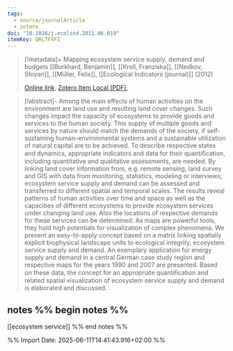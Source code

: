 ```yaml
---
tags:
  - source/journalArticle
  - zotero
doi: "10.1016/j.ecolind.2011.06.019"
itemKey: QRLTFXFZ
---
```

>[!metadata]+
> Mapping ecosystem service supply, demand and budgets
> [[Burkhard, Benjamin]], [[Kroll, Franziska]], [[Nedkov, Stoyan]], [[Müller, Felix]], 
> [[Ecological Indicators (journal)]] (2012)
> 
> [Online link](https://linkinghub.elsevier.com/retrieve/pii/S1470160X11001907), [Zotero Item](zotero://select/library/items/QRLTFXFZ),[Local (PDF)](file://C:/Users/aburg/Documents/references/zotero/storage/KJ4K7HHP/Burkhard2012_Mappingecosystema.pdf), 


>[!abstract]-
>Among the main effects of human activities on the environment are land use and resulting land cover changes. Such changes impact the capacity of ecosystems to provide goods and services to the human society. This supply of multiple goods and services by nature should match the demands of the society, if self-sustaining human–environmental systems and a sustainable utilization of natural capital are to be achieved. To describe respective states and dynamics, appropriate indicators and data for their quantiﬁcation, including quantitative and qualitative assessments, are needed. By linking land cover information from, e.g. remote sensing, land survey and GIS with data from monitoring, statistics, modeling or interviews, ecosystem service supply and demand can be assessed and transferred to different spatial and temporal scales. The results reveal patterns of human activities over time and space as well as the capacities of different ecosystems to provide ecosystem services under changing land use. Also the locations of respective demands for these services can be determined. As maps are powerful tools, they hold high potentials for visualization of complex phenomena. We present an easy-to-apply concept based on a matrix linking spatially explicit biophysical landscape units to ecological integrity, ecosystem service supply and demand. An exemplary application for energy supply and demand in a central German case study region and respective maps for the years 1990 and 2007 are presented. Based on these data, the concept for an appropriate quantiﬁcation and related spatial visualization of ecosystem service supply and demand is elaborated and discussed.

## notes %% begin notes %%
[[ecosystem service]]
%% end notes %%

%% Import Date: 2025-06-11T14:41:43.916+02:00 %%

